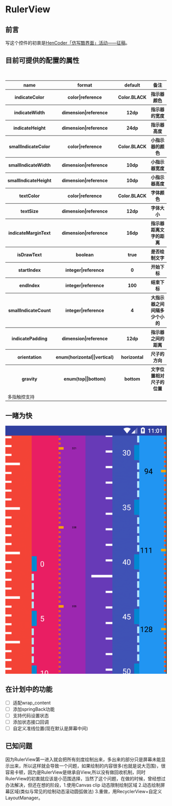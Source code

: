# RulerView
## 前言
写这个控件的初衷是[HenCoder「仿写酷界面」活动——征稿](http://hencoder.com/activity-mock-1/)。

## 目前可提供的配置的属性
<table>
        <tr>
            <th>name</th>
            <th>format</th>
            <th>default</th>
            <th>备注</th>
        </tr>
        <tr>
            <th>indicateColor</th>
            <th>color|reference</th>
            <th>Color.BLACK</th>
            <th>指示器颜色</th>
        </tr>
        <tr>
            <th>indicateWidth</th>
            <th>dimension|reference</th>
            <th>12dp</th>
            <th>指示器的宽度</th>
        </tr>
        <tr>
             <th>indicateHeight</th>
            <th>dimension|reference</th>
            <th>24dp</th>
            <th>指示器高度</th>
        </tr>
    <tr>
             <th>smallIndicateColor</th>
            <th>color|reference</th>
            <th>Color.BLACK</th>
            <th>小指示器的颜色</th>
        </tr>
      <tr>
             <th>smallIndicateWidth</th>
            <th>dimension|reference</th>
            <th>10dp</th>
            <th>小指示器宽度</th>
        </tr>
      <tr>
             <th>smallIndicateHeight</th>
            <th>dimension|reference</th>
            <th>10dp</th>
            <th>小指示器高度</th>
        </tr>
      <tr>
             <th>textColor</th>
            <th>color|reference</th>
            <th>Color.BLACK</th>
            <th>字体颜色</th>
        </tr>
      <tr>
             <th>textSize</th>
            <th>dimension|reference</th>
            <th>12dp</th>
            <th>字体大小</th>
        </tr>
    <tr>
             <th>indicateMarginText</th>
            <th>dimension|reference</th>
            <th>16dp</th>
            <th>指示器距离文字的距离</th>
        </tr>
    <tr>
             <th>isDrawText</th>
            <th>boolean</th>
            <th>true</th>
            <th>是否绘制文字</th>
        </tr>
    <tr>
             <th>startIndex</th>
            <th>integer|reference</th>
            <th>0</th>
            <th>开始下标</th>
        </tr>
      <tr>
             <th>endIndex</th>
            <th>integer|reference</th>
            <th>100</th>
            <th>结束下标</th>
        </tr>
      <tr>
             <th>smallIndicateCount</th>
            <th>integer|reference</th>
            <th>4</th>
            <th>大指示器之间间隔多少个小的</th>
        </tr>
      <tr>
             <th>indicatePadding</th>
            <th>dimension|reference</th>
            <th>12dp</th>
            <th>指示器之间的距离</th>
        </tr>
      <tr>
             <th>orientation</th>
            <th>enum(horizontal||vertical)</th>
            <th>horizontal</th>
            <th>尺子的方向</th>
        </tr>
    <tr>
             <th>gravity</th>
            <th>enum(top||bottom)</th>
            <th>bottom</th>
            <th>文字位置相对尺子的位置</th>
        </tr>
         <tr>
          <td colspan="4" >多指触控支持</td>
        </tr>
    </table>


## 一睹为快
![这里写图片描述](https://github.com/LoveqLRC/RulerView/blob/master/screenshots/screenshot.gif)
## 在计划中的功能
- [ ] 适配wrap_content
- [ ] 添加springBack功能
- [ ] 支持代码设置状态
- [ ] 添加状态接口回调
- [ ] 自定义准线位置(现在默认是屏幕中间)

## 已知问题
因为RulerView第一进入就会把所有刻度绘制出来，多出来的部分只是屏幕未能显示出来，所以这样就会导致一个问题，如果绘制的内容很多(也就是说大范围)，很容易卡顿，因为是RulerView是继承自View,所以没有做回收机制，同时RulerView的初衷就应该是小范围选择，当然了这个问题，在做的时候，曾经想过办法解决，但还在想的阶段，1.使用Canvas clip 动态限制绘制区域 2.动态绘制屏幕区域(类似与常见的绘制动态滚动圆弧做法) 3.重做，用RecyclerView+自定义LayoutManager。



